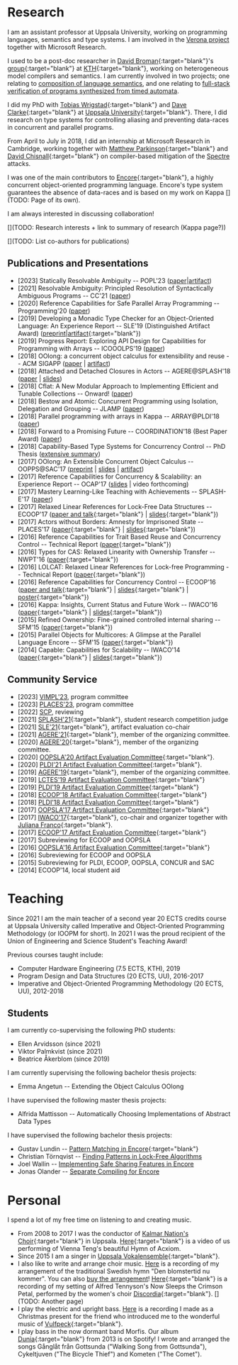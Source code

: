 Research
========

I am an assistant professor at Uppsala University, working on
programming languages, semantics and type systems. I am involved
in the [Verona project](https://www.microsoft.com/en-us/research/project/project-verona/)
together with Microsoft Research.

I used to be a post-doc researcher in [David
Broman](https://www.kth.se/profile/dbro){:target="blank"}'s
[group](https://www.kth.se/scs/mcs){:target="blank"} at
[KTH](http://www.kth.se){:target="blank"}, working on
heterogeneous model compilers and semantics. I am currently
involved in two projects; one relating to [composition of language
semantics](https://people.kth.se/~dbro/hmc.html), and one relating
to [full-stack verification of programs synthesized from timed
automata](https://people.kth.se/~dbro/projects.html).

I did my PhD with [Tobias
Wrigstad](http://www.wrigstad.com){:target="blank"} and [Dave
Clarke](http://supercooldave.github.io/){:target="blank"} at
[Uppsala University](http://www.it.uu.se){:target="blank"}. There,
I did research on type systems for controlling aliasing and
preventing data-races in concurrent and parallel programs.

From April to July in 2018, I did an internship at Microsoft
Research in Cambridge, working together with [Matthew
Parkinson](https://www.microsoft.com/en-us/research/people/mattpark/){:target="blank"}
and [David
Chisnall](https://www.cl.cam.ac.uk/~dc552/){:target="blank"} on
compiler-based mitigation of the
[Spectre](https://meltdownattack.com/) attacks.

I was one of the main contributors to
[Encore](https://encore-lang.github.io/){:target="blank"}, a
highly concurrent object-oriented programming language. Encore's
type system guarantees the absence of data-races and is based on
my work on Kappa [](TODO: Page of its own).

I am always interested in discussing collaboration!

[](TODO: Research interests + link to summary of research (Kappa page?))

[](TODO: List co-authors for publications)

Publications and Presentations
------------------------------
* [2023] Statically Resolvable Ambiguity -- POPL'23
  ([paper](https://dl.acm.org/doi/10.1145/3571251)|[artifact](https://zenodo.org/record/7260815))
* [2021] Resolvable Ambiguity: Principled Resolution of
  Syntactically Ambiguous Programs -- CC'21
  ([paper](https://dl.acm.org/doi/abs/10.1145/3446804.3446846?casa_token=0jwoP6VMYywAAAAA:B05qIyoBYP-80vRFKWZ2ucdYQ0zSwVkhEw6te17p4cC5Wrla9k2XGcdxCAdLCUG2bggHZcERwnmQ))
* [2020] Reference Capabilities for Safe Parallel Array
  Programming -- Programming'20 ([paper](https://programming-journal.org/2020/4/1/))
* [2019] Developing a Monadic Type Checker for an Object-Oriented
  Language: An Experience Report -- SLE'19 (Distinguished Artifact Award)
  ([preprint](papers/sle19.pdf)|[artifact](https://github.com/parapluu/monadic-typechecker){:target="blank"})
* [2019] Progress Report: Exploring API Design for Capabilities
    for Programming with Arrays -- ICOOOLPS'19 ([paper](http://kth.diva-portal.org/smash/record.jsf?dswid=-481&faces-redirect=true&language=en&searchType=SIMPLE&query=&af=%5B%5D&aq=%5B%5B%5D%5D&aq2=%5B%5B%5D%5D&aqe=%5B%5D&pid=diva2%3A1349621%22&noOfRows=50&sortOrder=author_sort_asc&sortOrder2=title_sort_asc&onlyFullText=false&sf=all))
* [2018] OOlong: a concurrent object calculus for extensibility
  and reuse -- ACM SIGAPP ([paper](papers/oolong.pdf) |
  [artifact](https://github.com/EliasC/oolong))
* [2018] Attached and Detached Closures in Actors --
  AGERE@SPLASH'18 ([paper](papers/agere18.pdf) | [slides](slides/agere18.pdf))
* [2018] Cflat: A New Modular Approach to Implementing Efficient
  and Tunable Collections -- Onward!
  ([paper](http://stbr.me/cflat))
* [2018] Bestow and Atomic: Concurrent Programming using
  Isolation, Delegation and Grouping -- JLAMP
  ([paper](https://authors.elsevier.com/a/1XKyV8MrKMFw0Q))
* [2018] Parallel programming with arrays in Kappa --
  ARRAY@PLDI'18
  ([paper](https://dl.acm.org/citation.cfm?id=3219757))
* [2018] Forward to a Promising Future -- COORDINATION'18 (Best Paper Award)
  ([paper](http://www.diva-portal.org/smash/record.jsf?pid=diva2%3A1209721&dswid=-2080))
* [2018] Capability-Based Type Systems for Concurrency Control -- PhD Thesis
  ([extensive summary](http://urn.kb.se/resolve?urn=urn:nbn:se:uu:diva-336021))
* [2017] OOlong: An Extensible Concurrent Object Calculus -- OOPPS@SAC'17
  ([preprint](papers/sac18.pdf) | [slides](slides/SAC18.pdf) | [artifact](https://github.com/EliasC/oolong))
* [2017] Reference Capabilities for Concurrency & Scalability: an Experience Report -- OCAP'17
  ([slides](slides/OCAP17.pdf) | video forthcoming)
* [2017] Mastery Learning-Like Teaching with Achievements -- SPLASH-E'17
  ([paper](https://2017.splashcon.org/event/splash-2017-splash-e-cer-mastery-learning-like-teaching-with-achievements))
* [2017] Relaxed Linear References for Lock-Free Data Structures -- ECOOP'17
  ([paper and talk](http://2017.ecoop.org/event/ecoop-2017-papers-relaxed-linear-references-for-lock-free-programming){:target="blank"} | [slides](slides/ECOOP17.pdf){:target="blank"})
* [2017] Actors without Borders: Amnesty for Imprisoned State -- PLACES'17
  ([paper](https://arxiv.org/abs/1704.03094){:target="blank"} | [slides](slides/ActorsWithoutBorders.pdf){:target="blank"})
* [2016] Reference Capabilities for Trait Based Reuse and Concurrency Control -- Technical Report
  ([paper](http://urn.kb.se/resolve?urn=urn:nbn:se:uu:diva-309774){:target="blank"})
* [2016] Types for CAS: Relaxed Linearity with Ownership Transfer -- NWPT'16
  ([paper](http://urn.kb.se/resolve?urn=urn:nbn:se:uu:diva-309777){:target="blank"})
* [2016] LOLCAT: Relaxed Linear References for Lock-free Programming -- Technical Report
  ([paper](http://urn.kb.se/resolve?urn=urn:nbn:se:uu:diva-309776){:target="blank"})
* [2016] Reference Capabilities for Concurrency Control -- ECOOP'16
  ([paper and talk](http://2016.ecoop.org/event/ecoop-2016-papers-reference-capabilities-for-concurrency-control){:target="blank"} | [slides](slides/ECOOP16.pdf){:target="blank"} | [poster](posters/ECOOP16.pdf){:target="blank"})
* [2016] Kappa: Insights, Current Status and Future Work -- IWACO'16
  ([paper](http://2016.ecoop.org/event/iwaco-2016-first-paper-kappa-insights-current-status-and-future-work){:target="blank"} | [slides](slides/IWACO16.pdf){:target="blank"})
* [2015] Refined Ownership: Fine-grained controlled internal sharing -- SFM'15
  ([paper](http://urn.kb.se/resolve?urn=urn:nbn:se:uu:diva-266673){:target="blank"})
* [2015] Parallel Objects for Multicores: A Glimpse at the Parallel Language Encore -- SFM'15
  ([paper](https://www.it.uu.se/katalog/stebr742/Encore-Glimpse/Encore_Glimpse_Preprint.pdf){:target="blank"})
* [2014] Capable: Capabilities for Scalability -- IWACO'14
  ([paper](http://www.ownership-types.org/iwaco14/program_files/Paper2.pdf){:target="blank"} | [slides](slides/IWACO14.pdf){:target="blank"})


Community Service
-----------------

* [2023] [VIMPL'23](https://2023.programming-conference.org/home/vimpl-2023), program committee
* [2023] [PLACES'23](https://places-workshop.github.io/2023/), program committee
* [2022] [SCP](https://www.sciencedirect.com/journal/science-of-computer-programming), reviewing
* [2021] [SPLASH'21](https://2021.splashcon.org/track/splash-2021-SRC){:target="blank"}, student research competition judge
* [2021] [SLE'21](https://conf.researchr.org/home/sle-2021){:target="blank"}, artifact evaluation co-chair
* [2021] [AGERE'21](https://2021.splashcon.org/home/agere-2021){:target="blank"}, member of the organizing committee.
* [2020] [AGERE'20](https://2020.splashcon.org/home/agere-2020){:target="blank"}, member of the organizing committee.
* [2020] [OOPSLA'20 Artifact Evaluation Committee](https://2020.splashcon.org/track/splash-2020-Artifacts){:target="blank"}.
* [2020] [PLDI'21 Artifact Evaluation Committee](https://pldi20.sigplan.org/track/pldi-2020-PLDI-Research-Artifacts){:target="blank"}.
* [2019] [AGERE'19](https://2019.splashcon.org/home/agere-2019){:target="blank"}, member of the organizing committee.
* [2019] [LCTES'19 Artifact Evaluation Committee](https://conf.researchr.org/committee/LCTES-2019/lctes-2019-papers-artifact-evaluation-committee){:target="blank"}
* [2019] [PLDI'19 Artifact Evaluation Committee](https://pldi19.sigplan.org/track/pldi-2019-PLDI-Research-Artifacts){:target="blank"}
* [2018]
  [ECOOP'18 Artifact Evaluation Committee](http://2018.ecoop.org/track/ecoop-2018-Artifacts){:target="blank"}
* [2018]
  [PLDI'18 Artifact Evaluation Committee](https://pldi18.sigplan.org/track/pldi-2018-PLDI-Research-Artifacts){:target="blank"}
* [2017]
  [OOPSLA'17 Artifact Evaluation Committee](http://2017.splashcon.org/track/splash-2017-OOPSLA-Artifacts){:target="blank"}
* [2017]
  [IWACO'17](2017.ecoop.org/track/iwaco-2017-papers){:target="blank"}, co-chair and
  organizer together with [Juliana Franco](https://www.doc.ic.ac.uk/~jvicent1/){:target="blank"}.
* [2017]
  [ECOOP'17 Artifact Evaluation Committee](http://2017.ecoop.org/track/ecoop-2017-Artifacts){:target="blank"}
* [2017]
  Subreviewing for ECOOP and OOPSLA
* [2016]
  [OOPSLA'16 Artifact Evaluation Committee](http://2016.splashcon.org/track/splash-2016-artifacts){:target="blank"}
* [2016]
  Subreviewing for ECOOP and OOPSLA
* [2015]
  Subreviewing for PLDI, ECOOP, OOPSLA, CONCUR and SAC
* [2014] ECOOP'14, local student aid


Teaching
========

Since 2021 I am the main teacher of a second year 20 ECTS credits
course at Uppsala University called Imperative and Object-Oriented
Programming Methodology (or IOOPM for short). In 2021 I was the
proud recipient of the Union of Engineering and Science Student's
Teaching Award!

Previous courses taught include:

* Computer Hardware Engineering (7.5 ECTS, KTH), 2019
* Program Design and Data Structures (20 ECTS, UU), 2016-2017
* Imperative and Object-Oriented Programming Methodology (20 ECTS,
  UU), 2012-2018


Students
--------

I am currently co-supervising the following PhD students:

* Ellen Arvidsson (since 2021)
* Viktor Palmkvist (since 2021)
* Beatrice Åkerblom (since 2019)

I am currently supervising the following bachelor thesis projects:

* Emma Angetun -- Extending the Object Calculus OOlong

I have supervised the following master thesis projects:

* Alfrida Mattisson -- Automatically Choosing Implementations of Abstract Data Types

I have supervised the following bachelor thesis projects:

* Gustav Lundin -- [Pattern Matching in Encore](http://urn.kb.se/resolve?urn=urn:nbn:se:uu:diva-294513){:target="blank"}
* Christian Törnqvist -- [Finding Patterns in Lock-Free Algorithms](http://uu.diva-portal.org/smash/record.jsf?pid=diva2:1136791)
* Joel Wallin -- [Implementing Safe Sharing Features in Encore](theses/thesis-joelwallin.pdf)
* Jonas Olander -- [Separate Compiling for Encore](http://urn.kb.se/resolve?urn=urn:nbn:se:uu:diva-330697)

Personal
========

I spend a lot of my free time on listening to and creating music.

* From 2008 to 2017 I was the conductor of
  [Kalmar Nation's Choir](http://kalmarnation.se/koren){:target="blank"}
  in Uppsala.
  [Here](https://www.youtube.com/watch?v=cgrlqO8PqJs){:target="blank"}
  is a video of us performing of Vienna Teng's beautiful Hymn of Acxiom.
* Since 2015 I am a singer in
  [Uppsala Vokalensemble](http://uppsalavokalensemble.se/){:target="blank"}.
* I also like to write and arrange choir music.
  [Here](https://www.youtube.com/watch?v=L0ut0ADUdp8) is a
  recording of my arrangement of the traditional Swedish hymn "Den
  blomstertid nu kommer". You can also [buy the arrangement](https://www.gehrmans.se/butik/kor/blomstertid-13893)!
  [Here](https://www.youtube.com/watch?v=l2gzhjwBczI){:target="blank"}
  is a recording of my setting of Alfred Tennyson's Now Sleeps the
  Crimson Petal, performed by the women's choir
  [Discordia](http://udkdiscordia.se/){:target="blank"}. [](TODO: Another page)
* I play the electric and upright
  bass. [Here](https://www.youtube.com/watch?v=VPzk-28ZiYc) is a
  recording I made as a Christmas present for the friend who
  introduced me to the wonderful music of [Vulfpeck](http://vulfpeck.com/){:target="blank"}.
* I play bass in the now dormant band Morfis. Our album
  [Dunia](https://open.spotify.com/album/0Sn5iIamcssFcc6EdZvnzi){:target="blank"}
  from 2013 is on Spotify! I wrote and arranged the songs Gånglåt
  från Gottsunda ("Walking Song from Gottsunda"), Cykeltjuven
  ("The Bicycle Thief") and Kometen ("The Comet").